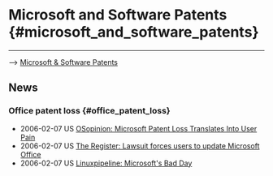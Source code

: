 # Microsoft and Software Patents {#microsoft_and_software_patents}

------------------------------------------------------------------------

\--\> [ Microsoft & Software Patents](SwpatmicrosoftEn "wikilink")

## News

### Office patent loss {#office_patent_loss}

-   2006-02-07 US [OSopinion: Microsoft Patent Loss Translates Into User
    Pain](http://www.osopinion.com/modules.php?op=modload&name=News&file=article&sid=6716&mode=thread&order=0&thold=0 "wikilink")
-   2006-02-07 US [The Register: Lawsuit forces users to update
    Microsoft
    Office](http://www.theregister.co.uk/2006/02/07/microsoft_office_access_infringement/ "wikilink")
-   2006-02-07 US [Linuxpipeline: Microsoft\'s Bad
    Day](http://www.linuxpipeline.com/blog/archives/2006/02/microsofts_bad.html "wikilink")
